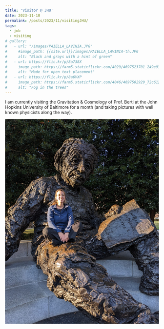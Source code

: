 ```yaml
---
title: 'Visitor @ JHU'
date: 2023-11-10
permalink: /posts/2023/11/visitingJHU/
tags:
  - job
  - visiting
# gallery:
#   - url: "/images/PAIELLA_LAVINIA.JPG"
#     #image_path: {{site.url}}/images/PAIELLA_LAVINIA-th.JPG
#     alt: "Black and grays with a hint of green"
#   - url: https://flic.kr/p/8a738X
#     image_path: https://farm5.staticflickr.com/4029/4697523701_249e93ba23_q.jpg
#     alt: "Made for open text placement"
#   - url: https://flic.kr/p/8a6VXP
#     image_path: https://farm5.staticflickr.com/4046/4697502929_72c612c636_q.jpg
#     alt: "Fog in the trees"
---
```


I am currently visiting the Gravitation & Cosmology of Prof. Berti at the John Hopkins University of Baltimore for a month (and taking pictures with well known physicists along the way). 

<!-- {% include gallery id="gallery" caption="This is a second gallery example with images hosted externally." %} -->

![Einstein in Washington](/images/einstein2.jpeg)
